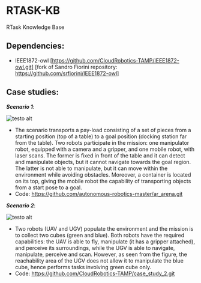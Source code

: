 # RTASK-KB
RTask Knowledge Base

## Dependencies:

- IEEE1872-owl [https://github.com/CloudRobotics-TAMP/IEEE1872-owl.git] [fork of Sandro Fiorini repository: https://github.com/srfiorini/IEEE1872-owl]


## Case studies:

***Scenario 1***: 

![testo alt](/imgs/Scenario1.png "Scenario 1")

- The scenario transports a pay-load consisting of a set of pieces from a starting position (top of a table) to a goal position (docking station far from the table). Two robots participate in the mission: one manipulator robot, equipped with a camera and a gripper, and one mobile robot, with laser scans. The former is fixed in front of the table and it can detect and manipulate objects, but it cannot navigate towards the goal region. The latter is not able to manipulate, but it can move within the environment while avoiding obstacles. Moreover, a container is located on its top, giving the mobile robot the capability of transporting objects from a start pose to a goal. 
- Code: https://github.com/autonomous-robotics-master/ar_arena.git

***Scenario 2***: 

![testo alt](/imgs/Scenario2.png "Scenario 2")

- Two robots (UAV and UGV) populate the environment and the mission is to collect two cubes (green and blue). Both robots have the required capabilities: the UAV is able to fly, manipulate (it has a gripper attached), and perceive its surroundings, while the UGV is able to navigate, manipulate, perceive and scan. However, as seen from the figure, the reachability area of the UGV does not allow it to manipulate the blue cube, hence performs tasks involving green cube only.
- Code: https://github.com/CloudRobotics-TAMP/case_study_2.git
